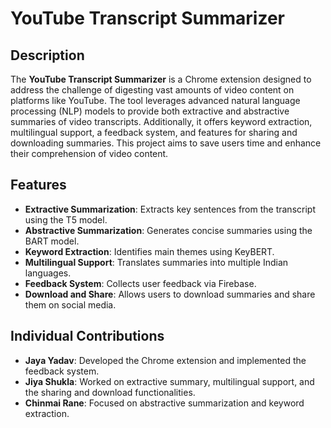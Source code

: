 # YouTube Transcript Summarizer

## Description

The **YouTube Transcript Summarizer** is a Chrome extension designed to address the challenge of digesting vast amounts of video content on platforms like YouTube. The tool leverages advanced natural language processing (NLP) models to provide both extractive and abstractive summaries of video transcripts. Additionally, it offers keyword extraction, multilingual support, a feedback system, and features for sharing and downloading summaries. This project aims to save users time and enhance their comprehension of video content.

## Features

- **Extractive Summarization**: Extracts key sentences from the transcript using the T5 model.
- **Abstractive Summarization**: Generates concise summaries using the BART model.
- **Keyword Extraction**: Identifies main themes using KeyBERT.
- **Multilingual Support**: Translates summaries into multiple Indian languages.
- **Feedback System**: Collects user feedback via Firebase.
- **Download and Share**: Allows users to download summaries and share them on social media.

## Individual Contributions

- **Jaya Yadav**: Developed the Chrome extension and implemented the feedback system.
- **Jiya Shukla**: Worked on extractive summary, multilingual support, and the sharing and download functionalities.
- **Chinmai Rane**: Focused on abstractive summarization and keyword extraction.

